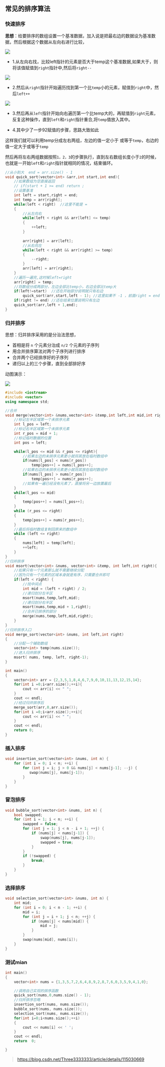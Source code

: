 ## 常见的排序算法

### 快速排序

**思想**：给要排序的数组设置一个基准数据，加入说是把最右边的数据设为基准数据，然后根据这个数据从左向右进行比较，

![](./img/排序算法/快速排序01.png)

- 1.从左向右找，比较left指针的元素是否大于temp这个基准数据,如果大于，则将该值赋值到`right`指针中,然后将`right--`

![](./img/排序算法/快速排序02.png)

- 2.然后从`right`指针开始遍历找到第一个比`temp`小的元素，赋值到`right`中，然后`left++`

![](./img/排序算法/快速排序03.png)

- 3.然后再从`left`指针开始向右遍历第一个比temp大的，再赋值到`right`元素，反复这种操作，直到`left`和`right`指针重合,将`temp`值放入其中。

- 4.其中少了一步92赋值的步骤，思路大致如此

这样我们就可以利用temp分成左右两组，左边的值一定小于 或等于`temp`，右边的值一定大于或等于`temp`

然后再将左右两组数据按照`1，2，3`的步骤执行，直到左右数组长度小于`2`的时候，也就是一开始`left`和`right`指针就相同的情况，结束循环。

```cpp
//从小到大  end = arr.size() - 1
void quick_sort(vector<int> &arr,int start,int end){
    //如果数组为空直接返回
    // if(start + 1 >= end) return ;
    //设置基准
    int left = start,right = end;
    int temp = arr[right];
    while(left < right)  //这里不能是 = 
    {
        //从左向右
        while(left < right && arr[left] <= temp)
        {
            ++left;
        }
        
        arr[right] = arr[left];
        //从右向左
        while(left < right && arr[right] >= temp)
        {
            --right;
        }
        arr[left] = arr[right];
    }
    //遍历一遍完,这时候left=right
    arr[right] = temp;
    //将数组分成两部分，左边全部比temp小，右边全部比temp大
    if(left!=start)  //还在开始部分说明就只有右边
        quick_sort(arr,start,left - 1); //这里如果不 -1 ，前面right = end就要-1
    if(right != end) //还在结束位置说明只有左边
    quick_sort(arr,left + 1,end);
}
```

### 归并排序

思想：归并排序采用的是分治法思想，

- 首相是将 `n` 个元素分治成 `n/2` 个元素的子序列
- 用合并排序算法对两个子序列进行排序
- 合并两个已经排序好的子序列
- 递归以上的三个步骤，直到全部排好序

动图演示：

![](./img/排序算法/归并排序.gif)

```cpp
#include <iostream>
#include <vector>
using namespace std;

//合并
void merge(vector<int> &nums,vector<int> &temp,int left,int mid,int right){
    //标记左半区域第一个未排序元素
    int l_pos = left;
    //标记右半区域第一个未排序元素
    int r_pos = mid + 1;
    //标记临时数据的位置
    int pos = left;

    while(l_pos <= mid && r_pos <= right){
        //如果左边的未排序元素更小就将其放在临时数组中
        if(nums[l_pos] < nums[r_pos])
            temp[pos++] = nums[l_pos++];
        //如果右边的未排序元素更小就将其放在临时数组中
        if(nums[l_pos] > nums[r_pos])
            temp[pos++] = nums[r_pos++];
        //如果有一遍已经没有元素了，直接将另一边放置最后
    }
    while(l_pos <= mid)
    {
        temp[pos++] = nums[l_pos++];
    }
    while (r_pos <= right)
    {
        temp[pos++] = nums[r_pos++];
    }
    //最后将临时数组复制回原来的数组中
    while (left <= right)
    {
        nums[left] = temp[left];
        ++left;
    }
}
//归并排序
void msort(vector<int> &nums, vector<int> &temp, int left,int right){
    //如果只有一个元素那么就不需要继续分配
    //因为只有一个元素的区域本身就是有序，只需要合并即可
    if(left < right) {
        //找中间点
        int mid = (left + right) / 2;
        //递归划分左半区
        msort(nums,temp,left,mid);
        //递归划分右半区
        msort(nums,temp,mid + 1,right);
        //合并已排序的部分
        merge(nums,temp,left,mid,right);
    }
}
//归并排序入口
void merge_sort(vector<int> &nums, int left,int right)
{
    //分配一个辅助数组
    vector<int> temp(nums.size());
    //进入归并排序
    msort( nums, temp, left, right-1);
}

int main()
{
    vector<int> arr = {2,3,5,1,8,4,6,7,9,0,10,11,13,12,15,14};
    for(int i =0;i<arr.size();++i){
        cout << arr[i] << " ";
    }
    cout << endl;
    //经过归并排序后
    merge_sort(arr,0,arr.size());
    for(int i =0;i<arr.size();++i){
        cout << arr[i] << " ";
    }
    cout << endl;
    return 0;
}
```

### 插入排序

```cpp
void insertion_sort(vector<int> &nums, int n) {
    for (int i = 0; i < n; ++i) {
        for (int j = i; j > 0 && nums[j] < nums[j-1]; --j) {
           swap(nums[j], nums[j-1]);
		} 
	}
}
```

### 冒泡排序

```cpp
void bubble_sort(vector<int> &nums, int n) {
    bool swapped;
    for (int i = 1; i < n; ++i) {
		swapped = false;
		for (int j = 1; j < n - i + 1; ++j) {
			if (nums[j] < nums[j-1]) {
				swap(nums[j], nums[j-1]);
				swapped = true;
			} 
		}
		if (!swapped) {
			break;
		} 
	}
}
```

### 选择排序

```cpp
void selection_sort(vector<int> &nums, int n) {
    int mid;
    for (int i = 0; i < n - 1; ++i) {
    	mid = i;
		for (int j = i + 1; j < n; ++j) {
			if (nums[j] < nums[mid]) {
				mid = j; 
			}
		}
    	swap(nums[mid], nums[i]);
    }
}
```

### 测试mian

```cpp
int main() 
{
	vector<int> nums = {1,3,5,7,2,6,4,8,9,2,8,7,6,0,3,5,9,4,1,0};

	//调用自己实现的排序函数
	quick_sort(nums,0,nums.size() - 1);
    //归并排序忽略
	insertion_sort(nums, nums.size());
	bubble_sort(nums, nums.size());
    selection_sort(nums, nums.size());
	for(int i=0;i<nums.size();++i)
	{
		cout << nums[i] << ' ';
	}
	cout << endl;
    return  0;

}
```

> https://blog.csdn.net/Three3333333/article/details/115030669



